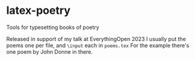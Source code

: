# latex-poetry
Tools for typesetting books of poetry

Released in support of my talk at EverythingOpen 2023
I usually put the poems one per file, and `\input` each  in `poems.tex`
For the example there's one poem by John Donne in there.
